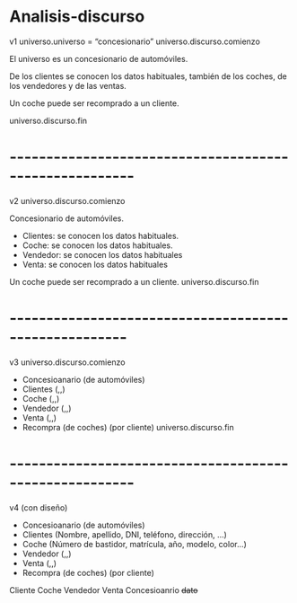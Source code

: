 # Analisis-discurso
v1
universo.universo = “concesionario”
universo.discurso.comienzo

El universo es un concesionario de automóviles.

De los clientes se conocen los datos habituales, también de los coches, de los vendedores y de las ventas.

Un coche puede ser recomprado a un cliente.

universo.discurso.fin

# -------------------------------------------------------
v2
universo.discurso.comienzo

  Concesionario de automóviles.

  - Clientes: se conocen los datos habituales.
  - Coche: se conocen los datos habituales.
  - Vendedor: se conocen los datos habituales
  - Venta: se conocen los datos habituales

  Un coche puede ser recomprado a un cliente.
universo.discurso.fin

# ------------------------------------------------------
v3
universo.discurso.comienzo

  - Concesioanario (de automóviles)
  - Clientes (,,)
  - Coche (,,)
  - Vendedor (,,)
  - Venta (,,)
  - Recompra (de coches) (por cliente)
universo.discurso.fin
# -------------------------------------------------------
v4 (con diseño)

  - Concesioanario (de automóviles)
  - Clientes (Nombre, apellido, DNI, teléfono, dirección, ...)
  - Coche (Número de bastidor, matrícula, año, modelo, color...)
  - Vendedor (,,)
  - Venta (,,)
  - Recompra (de coches) (por cliente)











Cliente
Coche
Vendedor
Venta
Concesioanrio
~~dato~~
